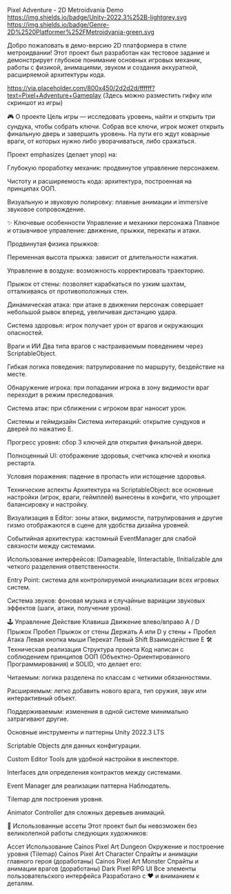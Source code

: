 Pixel Adventure - 2D Metroidvania Demo
https://img.shields.io/badge/Unity-2022.3%252B-lightgrey.svg
https://img.shields.io/badge/Genre-2D%2520Platformer%252FMetroidvania-green.svg

Добро пожаловать в демо-версию 2D платформера в стиле метроидвании! Этот проект был разработан как тестовое задание и демонстрирует глубокое понимание основных игровых механик, работы с физикой, анимациями, звуком и создания аккуратной, расширяемой архитектуры кода.

https://via.placeholder.com/800x450/2d2d2d/ffffff?text=Pixel+Adventure+Gameplay
(Здесь можно разместить гифку или скриншот из игры)

🎮 О проекте
Цель игры — исследовать уровень, найти и открыть три сундука, чтобы собрать ключи. Собрав все ключи, игрок может открыть финальную дверь и завершить уровень. На пути его ждут коварные враги, от которых нужно либо уворачиваться, либо сражаться.

Проект emphasizes (делает упор) на:

Глубокую проработку механик: продвинутое управление персонажем.

Чистоту и расширяемость кода: архитектура, построенная на принципах ООП.

Визуальную и звуковую полировку: плавные анимации и immersive звуковое сопровождение.

✨ Ключевые особенности
Управление и механики персонажа
Плавное и отзывчивое управление: движение, прыжки, перекаты и атаки.

Продвинутая физика прыжков:

Переменная высота прыжка: зависит от длительности нажатия.

Управление в воздухе: возможность корректировать траекторию.

Прыжок от стены: позволяет карабкаться по узким шахтам, отталкиваясь от противоположных стен.

Динамическая атака: при атаке в движении персонаж совершает небольшой рывок вперед, увеличивая дистанцию удара.

Система здоровья: игрок получает урон от врагов и окружающих опасностей.

Враги и ИИ
Два типа врагов с настраиваемым поведением через ScriptableObject.

Гибкая логика поведения: патрулирование по маршруту, бездействие на месте.

Обнаружение игрока: при попадании игрока в зону видимости враг переходит в режим преследования.

Система атак: при сближении с игроком враг наносит урон.

Системы и геймдизайн
Система интеракций: открытие сундуков и дверей по нажатию E.

Прогресс уровня: сбор 3 ключей для открытия финальной двери.

Полноценный UI: отображение здоровья, счетчика ключей и кнопка рестарта.

Условия поражения: падение в пропасть или истощение здоровья.

Технические аспекты
Архитектура на ScriptableObject: все основные настройки (игрок, враги, геймплей) вынесены в конфиги, что упрощает балансировку и настройку.

Визуализация в Editor: зоны атаки, видимости, патрулирования и другие гизмо отображаются в сцене для удобства дизайна уровней.

Событийная архитектура: кастомный EventManager для слабой связности между системами.

Использование интерфейсов: IDamageable, IInteractable, IInitializable для четкого разделения ответственности.

Entry Point: система для контролируемой инициализации всех игровых систем.

Система звуков: фоновая музыка и случайные вариации звуковых эффектов (шаги, атаки, получение урона).

🕹️ Управление
Действие	Клавиша
Движение влево/вправо	A / D
Прыжок	Пробел
Прыжок от стены	Держать A или D у стены + Пробел
Атака	Левая кнопка мыши
Перекат	Левый Shift
Взаимодействие	E
🛠 Техническая реализация
Структура проекта
Код написан с соблюдением принципов ООП (Объектно-Ориентированного Программирования) и SOLID, что делает его:

Читаемым: логика разделена по классам с четкими обязанностями.

Расширяемым: легко добавить нового врага, тип оружия, звук или интерактивный объект.

Поддерживаемым: изменения в одной системе минимально затрагивают другие.

Основные инструменты и паттерны
Unity 2022.3 LTS

Scriptable Objects для данных конфигурации.

Custom Editor Tools для удобной настройки в инспекторе.

Interfaces для определения контрактов между системами.

Event Manager для реализации паттерна Наблюдатель.

Tilemap для построения уровня.

Animator Controller для сложных деревьев анимаций.

🎨 Использованные ассеты
Этот проект был бы невозможен без великолепной работы следующих художников:

Ассет	Использование
Cainos Pixel Art Dungeon	Окружение и построение уровня (Tilemap)
Cainos Pixel Art Character	Спрайты и анимации главного героя (доработаны)
Cainos Pixel Art Monster	Спрайты и анимации врагов (доработаны)
Dark Pixel RPG UI	Все элементы пользовательского интерфейса
Разработано с ❤️ и вниманием к деталям.